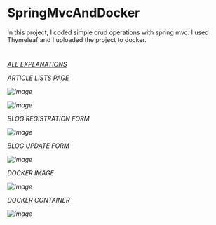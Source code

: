 # SpringMvcAndDocker
 In this project, I coded simple crud operations with spring mvc. I used Thymeleaf and I uploaded the project to docker.
 
 #
<p><em><a href="https://bsseylcin.medium.com/spri%CC%87ng-mvc-projesi%CC%87-ve-dockera-y%C3%BCklenmesi%CC%87-7ffd815b8830">ALL EXPLANATIONS</a></br>

 

ARTICLE LISTS PAGE

![image](https://user-images.githubusercontent.com/57727223/150048397-9919f3c7-fae9-4363-b495-7cc94c391287.png)

![image](https://user-images.githubusercontent.com/57727223/150048476-e886730a-f335-4246-8551-70db3931471c.png)

BLOG REGISTRATION FORM

![image](https://user-images.githubusercontent.com/57727223/150048535-7bf53505-4ec8-4369-b494-9e61d445c0d6.png)

BLOG UPDATE FORM

![image](https://user-images.githubusercontent.com/57727223/150048581-cf7909a5-c350-4ed0-b515-f1216fbb56ea.png)

DOCKER IMAGE

![image](https://user-images.githubusercontent.com/57727223/150048664-a254b37b-de75-4fbb-b463-c9085cae0f31.png)

DOCKER CONTAINER

![image](https://user-images.githubusercontent.com/57727223/150048684-36ee303e-c519-469a-b85b-b0eaaf6d3aa3.png)

